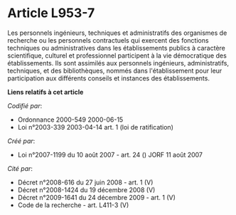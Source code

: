 # Article L953-7

Les personnels ingénieurs, techniques et administratifs des organismes de recherche ou les personnels contractuels qui
exercent des fonctions techniques ou administratives dans les établissements publics à caractère scientifique, culturel et
professionnel participent à la vie démocratique des établissements. Ils sont assimilés aux personnels ingénieurs,
administratifs, techniques, et des bibliothèques, nommés dans l'établissement pour leur participation aux différents conseils
et instances des établissements.

**Liens relatifs à cet article**

_Codifié par_:

  - Ordonnance 2000-549 2000-06-15
  - Loi n°2003-339 2003-04-14 art. 1 (loi de ratification)

_Créé par_:

  - Loi n°2007-1199 du 10 août 2007 - art. 24 () JORF 11 août 2007

_Cité par_:

  - Décret n°2008-616 du 27 juin 2008 - art. 1 (V)
  - Décret n°2008-1424 du 19 décembre 2008 (V)
  - Décret n°2009-1641 du 24 décembre 2009 - art. 1 (V)
  - Code de la recherche - art. L411-3 (V)
